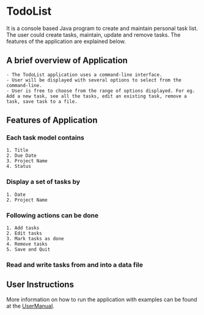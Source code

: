 # TodoList #
It is a console based Java program to create and maintain personal task list. The user could create tasks, maintain, update and remove tasks. The features of the application are explained below.


## A brief overview of Application ##
    - The TodoList application uses a command-line interface.
    - User will be displayed with several options to select from the command-line. 
    - User is free to choose from the range of options displayed. For eg. Add a new task, see all the tasks, edit an existing task, remove a task, save task to a file.

## Features of Application ##

### Each task model contains ###
    1. Title
    2. Due Date
    3. Project Name
    4. Status

### Display a set of tasks by ###
    1. Date
    2. Project Name

### Following actions can be done ###
    1. Add tasks
    2. Edit tasks
    3. Mark tasks as done
    4. Remove tasks 
    5. Save and Quit   

### Read and write tasks from and into a data file ###    

## User Instructions ##
 More information on how to run the application with examples can be found at the [UserManual](https://github.com/sailathatammana/TodoList-IP/blob/main/Usermanual.md).


 
